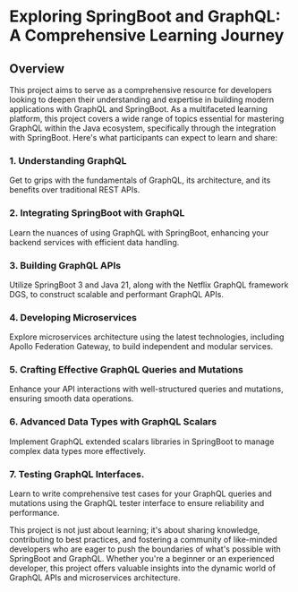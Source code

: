 # Exploring SpringBoot and GraphQL: A Comprehensive Learning Journey

## Overview

This project aims to serve as a comprehensive resource for developers looking to deepen their understanding and expertise in building modern applications with GraphQL and SpringBoot. As a multifaceted learning platform, this project covers a wide range of topics essential for mastering GraphQL within the Java ecosystem, specifically through the integration with SpringBoot. Here's what participants can expect to learn and share:

### 1. Understanding GraphQL
Get to grips with the fundamentals of GraphQL, its architecture, and its benefits over traditional REST APIs.

### 2. Integrating SpringBoot with GraphQL
Learn the nuances of using GraphQL with SpringBoot, enhancing your backend services with efficient data handling.

### 3. Building GraphQL APIs
Utilize SpringBoot 3 and Java 21, along with the Netflix GraphQL framework DGS, to construct scalable and performant GraphQL APIs.

### 4. Developing Microservices
Explore microservices architecture using the latest technologies, including Apollo Federation Gateway, to build independent and modular services.

### 5. Crafting Effective GraphQL Queries and Mutations
Enhance your API interactions with well-structured queries and mutations, ensuring smooth data operations.

### 6. Advanced Data Types with GraphQL Scalars
Implement GraphQL extended scalars libraries in SpringBoot to manage complex data types more effectively.

### 7. Testing GraphQL Interfaces.
Learn to write comprehensive test cases for your GraphQL queries and mutations using the GraphQL tester interface to ensure reliability and performance.

This project is not just about learning; it's about sharing knowledge, contributing to best practices, and fostering a community of like-minded developers who are eager to push the boundaries of what's possible with SpringBoot and GraphQL. Whether you're a beginner or an experienced developer, this project offers valuable insights into the dynamic world of GraphQL APIs and microservices architecture.
